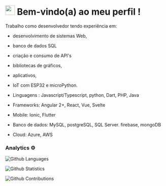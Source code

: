
<h1><img src="https://emojis.slackmojis.com/emojis/images/1531849430/4246/blob-sunglasses.gif?1531849430" width="30"/> Bem-vindo(a) ao meu perfil  ! </h1>

Trabalho como desenvolvedor tendo experiência em:
- desenvolvimento de sistemas Web,
- banco de dados SQL
- criação e consumo de API's 
- bibliotecas de gráficos, 
- aplicativos, 
- IoT com ESP32 e microPython.


- Linguagens : Javascript/Typescript, python, Dart, PHP, Java
- Frameworks: Angular 2+, React, Vue, Svelte
- Mobile: Ionic, Flutter
- Banco de dados: MySQL, postgreSQL, SQL Server. firebase, mongoDB
- Cloud: Azure, AWS

### Analytics ⚙️
![Github Languages](https://github-readme-stats.vercel.app/api/top-langs/?username=JoaoScheleder&layout=compact&count_private=true)

![Github Statistics](https://github-readme-stats.vercel.app/api/?username=JoaoScheleder&count_private=true&show_icons=true)

![Github Contributions](https://github-readme-streak-stats.herokuapp.com/?user=JoaoScheleder&hide_border=true)
